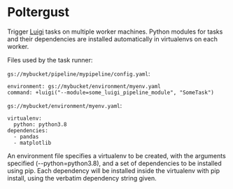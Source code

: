 # Poltergust

Trigger [Luigi](https://luigi.readthedocs.io/en/stable/) tasks on multiple worker
machines. Python modules for tasks and their dependencies are
installed automatically in virtualenvs on each worker.

Files used by the task runner:

`gs://mybucket/pipeline/mypipeline/config.yaml`:
```
environment: gs://mybucket/environment/myenv.yaml
command: +luigi("--module=some_luigi_pipeline_module", "SomeTask")
```

`gs://mybucket/environment/myenv.yaml`:
```
virtualenv:
  python: python3.8
dependencies:
  - pandas
  - matplotlib
```

An environment file specifies a virtualenv to be created, with the
arguments specified (--python=python3.8), and a set of dependencies to
be installed using pip. Each dependency will be installed inside the
virtualenv with pip install, using the verbatim dependency string
given.
